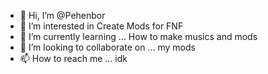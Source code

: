 - 👋 Hi, I’m @Pehenbor
- 👀 I’m interested in Create Mods for FNF
- 🌱 I’m currently learning ... How to make musics and mods
- 💞️ I’m looking to collaborate on ... my mods
- 📫 How to reach me ... idk

<!---
Pehenbor/Pehenbor is a ✨ special ✨ repository because its `README.md` (this file) appears on your GitHub profile.
You can click the Preview link to take a look at your changes.
--->
